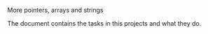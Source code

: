 More pointers, arrays and strings

The document contains the  tasks in this projects and what they do.
